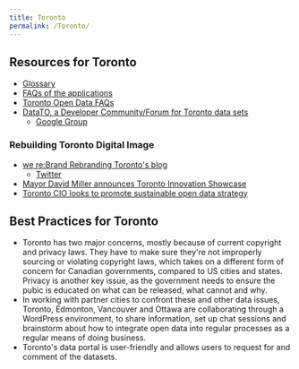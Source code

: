 ```yaml
---
title: Toronto
permalink: /Toronto/
---
```


Resources for Toronto
---------------------

-   [Glossary](http://www.toronto.ca/open/glossary.htm)
-   [FAQs of the applications](http://www.datato.org/app/)
-   [Toronto Open Data FAQs](http://www.toronto.ca/open/faq.htm)
-   [DataTO, a Developer Community/Forum for Toronto data sets](http://www.datato.org/app/)
    -   [Google Group](http://groups.google.com/group/datato)

### Rebuilding Toronto Digital Image

-   [we re:Brand Rebranding Toronto's blog](http://www.webrebrand.blogspot.com/)
    -   [Twitter](http://twitter.com/TOwebRebrand)
-   [Mayor David Miller announces Toronto Innovation Showcase](http://wx.toronto.ca/inter/it/newsrel.nsf/af1ffa833dc5afb485256dde005a4471/2f74029c5ce3079a8525765f00787c87?OpenDocument)
-   [Toronto CIO looks to promote sustainable open data strategy](http://civsourceonline.com/2010/07/21/toronto-cio-looks-to-promote-sustainable-open-data-strategy/)

Best Practices for Toronto
--------------------------

-   Toronto has two major concerns, mostly because of current copyright and privacy laws. They have to make sure they're not improperly sourcing or violating copyright laws, which takes on a different form of concern for Canadian governments, compared to US cities and states. Privacy is another key issue, as the government needs to ensure the pubic is educated on what can be released, what cannot and why.
-   In working with partner cities to confront these and other data issues, Toronto, Edmonton, Vancouver and Ottawa are collaborating through a WordPress environment, to share information, set up chat sessions and brainstorm about how to integrate open data into regular processes as a regular means of doing business.
-   Toronto's data portal is user-friendly and allows users to request for and comment of the datasets.
